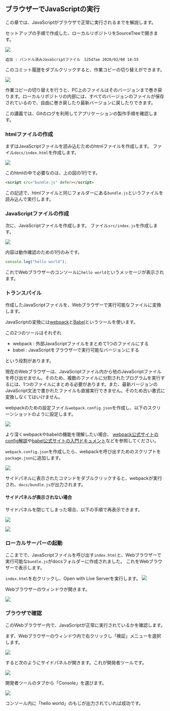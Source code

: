 ## ブラウザーでJavaScriptの実行

この章では、JavaScriptがブラウザで正常に実行されるまでを解説します。

セットアップの手順で作成した、ローカルリポジトリをSourceTreeで開きます。

![](https://www.evernote.com/l/AAl35-91Z5hFqbjj8oZL1gafhcTToVSA-mkB/image.png)

    追加 : バンドル済みJavaScriptファイル　125d7ae 2020/02/08 14:55

このコミット履歴をダブルクリックすると、作業コピーの切り替えができます。

![](https://www.evernote.com/l/AAlqvDE2KPxIH6b2tT2Q6bjT5-C8sGVe1PcB/image.png)

作業コピーの切り替えを行うと、PC上のファイルはそのバージョンまで巻き戻ります。ローカルリポジトリの内部には、すべてのバージョンのファイルが保存されているので、自由に巻き戻したり最新バージョンに戻したりできます。

この講義では、Gitのログを利用してアプリケーションの製作手順を確認します。

### htmlファイルの作成

まずはJavaScriptファイルを読み込むためのhtmlファイルを作成します。
ファイル`docs/index.html`を作成します。

![](https://www.evernote.com/l/AAmIcbRwYxBIq7ZMIxRPXTas6CQ_2NgL4BEB/image.png)

このhtmlの中で必要なのは、上の図の1行です。

```html
<script src="bundle.js" defer></script>
```

この記述で、htmlファイルと同じフォルダーにある`bundle.js`というファイルを読み込んで実行します。

### JavaScriptファイルの作成

次に、JavaScriptファイルを作成します。
ファイル`src/index.js`を作成します。

![](https://www.evernote.com/l/AAkPvZXSe-tBvreTXWi5wBJvkJQfsNMg-OUB/image.png)

内容は動作確認のための1行のみです。

```js
console.log("hello world");
```

これでWebブラウザーのコンソールに`hello world`というメッセージが表示されます。

### トランスパイル

作成したJavaScriptファイルを、Webブラウザーで実行可能なファイルに変換します。

JavaScriptの変換には[webpack](https://webpack.js.org/)と[Babel](https://babeljs.io/)というツールを使います。

この2つのツールはそれぞれ

-   webpack : 外部JavaScriptファイルをまとめて1つのファイルにする
-   babel : JavaScriptをブラウザーで実行可能なバージョンにする

という役割があります。

現在のWebブラウザーは、JavaScriptファイル内から他のJavaScriptファイルを呼び出せません。そのため、複数のファイルに分割されたプログラムを実行するには、1つのファイルにまとめる必要があります。また、最新バージョンのJavaScript文法で書かれたファイルも直接実行できません。そのため古い書式に変換しなくてはいけません。

webpackのための設定ファイル`webpack.config.json`を作成し、以下のスクリーンショットのように設定します。

![](https://www.evernote.com/l/AAlb51nL7phLgJGjKg6J7tM1jRzdomnDJFQB/image.png)

より深くwebpackやbabelの機能を理解したい場合、
[webpack公式サイトのconfig解説](https://webpack.js.org/configuration/)や[babel公式サイトの入門ドキュメント](https://babeljs.io/docs/en/)などを参照してください。

`webpack.config.json`を作成したら、webpackを呼び出すためのスクリプトを`package.json`に追加します。

![](https://www.evernote.com/l/AAmdUmfBaKpCHZk3h-vIM1bOdW7HoNWOAAsB/image.png)

サイドパネルに表示されたコマンドをダブルクリックすると、webpackが実行され、`docs/bundle.js`が出力されます。

#### サイドパネルが表示されない場合

サイドパネルを閉じてしまった場合、以下の手順で再表示できます。

![](https://www.evernote.com/l/AAlemVgCUtRD0YuP4ZrKnTFdOKNgA5SYlFQB/image.png)

![](https://www.evernote.com/l/AAlabQePcr1K1ptEWeIarTLZ0K7mu2a7QlsB/image.png)

### ローカルサーバーの起動

ここまでで、JavaScriptファイルを呼び出す`index.html`と、Webブラウザーで実行可能な`bundle.js`がdocsフォルダーに作成されました。
これをWebブラウザーで表示します。

`index.html`を右クリックし、Open with Live Serverを実行します。
![](https://www.evernote.com/l/AAlHTyIyYDxBEYizsnDE_OPTOzd1lSHhmPgB/image.png)

Webブラウザーのウィンドウが開きます。

![](https://www.evernote.com/l/AAnAs7K5nvVIz4qlqyuk3aKIDaE1Wa9cNTIB/image.png)

### ブラウザで確認

このWebブラウザー内で、JavaScriptが正常に実行されているかを確認します。

まず、Webブラウザーのウィンドウ内で右クリックし「検証」メニューを選択します。

![](https://www.evernote.com/l/AAksm9EqB5tI7J-2m7en02lOrbK-obuabocB/image.png)

すると次のようにサイドパネルが開きます。これが開発者ツールです。

![](https://www.evernote.com/l/AAnN2dHFBrVJCZ9c6Yjt1EQZJoazrskuO-UB/image.png)

開発者ツールのタブから「Console」を選びます。

![](https://www.evernote.com/l/AAlhQ3JgOuFLd4E_lVD2K2DXzAtYCCjmkdkB/image.png)

コンソール内に「hello world」のもじが出力されていれば成功です。
